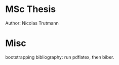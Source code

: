 # MSc Thesis

Author: Nicolas Trutmann

# Misc

bootstrapping bibliography: run pdflatex, then biber.
